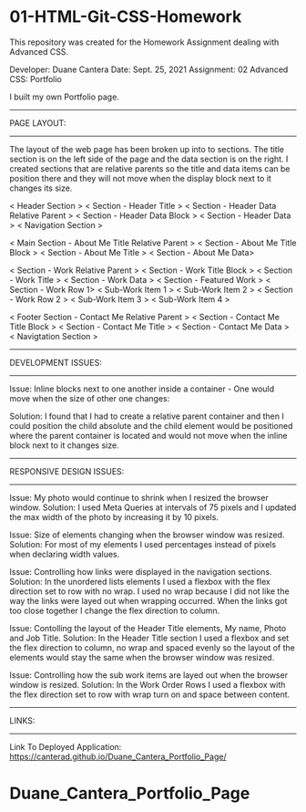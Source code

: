 # 01-HTML-Git-CSS-Homework
This repository was created for the Homework Assignment dealing with Advanced CSS.

Developer: Duane Cantera
Date: Sept. 25, 2021
Assignment: 02 Advanced CSS: Portfolio

I built my own Portfolio page.

****************
PAGE LAYOUT:
****************

The layout of the web page has been broken up into to sections.  The title section is on the left side of the page and the data section is on the right.  I created sections that are relative parents so the title and data items can be position there and they will not move when the
display block next to it changes its size.

< Header Section >
    < Section - Header Title >
    < Section - Header Data Relative Parent >
    < Section - Header Data Block >
    < Section - Header Data >
        < Navigation Section >

< Main Section - About Me Title Relative Parent >
    < Section - About Me Title Block >
    < Section - About Me Title >
    < Section - About Me Data>

< Section - Work Relative Parent >
    < Section - Work Title Block >
    < Section - Work Title >
    < Section - Work Data >
        < Section - Featured Work >
        < Section - Work Row 1>
            < Sub-Work Item 1 >
            < Sub-Work Item 2 >
        < Section - Work Row 2 >
            < Sub-Work Item 3 >
            < Sub-Work Item 4 >

< Footer Section - Contact Me Relative Parent >
    < Section - Contact Me Title Block >
    < Section - Contact Me Title >
    < Section - Contact Me Data >
        < Navigtation Section >


*********************
DEVELOPMENT ISSUES:
*********************

Issue: Inline blocks next to one another inside a container - One would move when the size of other one changes:

Solution: I found that I had to create a relative parent container and then I could position the child absolute and the child element
would be positioned where the parent container is located and would not move when the inline block next to it changes size.


***************************
RESPONSIVE DESIGN ISSUES:
***************************

Issue: My photo would continue to shrink when I resized the browser window.
Solution: I used Meta Queries at intervals of 75 pixels and I updated the max width of the photo by increasing it by 10 pixels.

    
Issue: Size of elements changing when the browser window was resized.
Solution: For most of my elements I used percentages instead of pixels when declaring width values.

Issue: Controlling how links were displayed in the navigation sections.
Solution: In the unordered lists elements I used a flexbox with the flex direction set to row with no wrap.
          I used no wrap because I did not like the way the links were layed out when wrapping occurred.
          When the links got too close together I change the flex direction to column.

Issue: Contolling the layout of the Header Title elements, My name, Photo and Job Title.
Solution: In the Header Title section I used a flexbox and set the flex direction to column, no wrap and spaced evenly
          so the layout of the elements would stay the same when the browser window was resized.

Issue: Controlling how the sub work items are layed out when the browser window is resized.
Solution: In the Work Order Rows I used a flexbox with the flex direction set to row with wrap turn on and space between content.


***************
LINKS:
***************

Link To Deployed Application: https://canterad.github.io/Duane_Cantera_Portfolio_Page/
# Duane_Cantera_Portfolio_Page